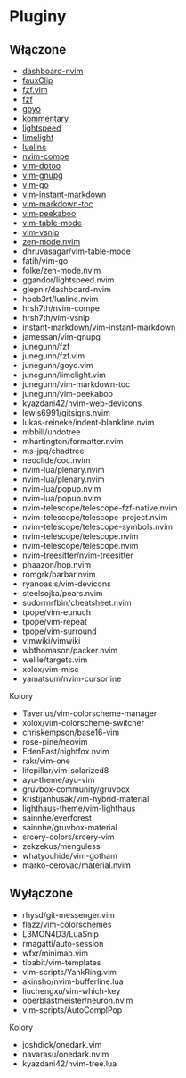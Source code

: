 # Pluginy

## Włączone

- [dashboard-nvim](Pluginy/dashboard-nvim.md)
- [fauxClip](Pluginy/fauxClip.md)
- [fzf.vim](Pluginy/fzf-vim.md)
- [fzf](Pluginy/fzf.md)
- [goyo](Pluginy/goyo.md)
- [kommentary](Pluginy/kommentary.md)
- [lightspeed](Pluginy/lightspeed.md)
- [limelight](Pluginy/limelight.md)
- [lualine](Pluginy/lualine.md)
- [nvim-compe](Pluginy/nvim-compe.md)
- [vim-dotoo](Pluginy/vim-dotoo.md)
- [vim-gnupg](Pluginy/vim-gnupg.md)
- [vim-go](Pluginy/vim-go.md)
- [vim-instant-markdown](Pluginy/vim-instant-markdown.md)
- [vim-markdown-toc](Pluginy/vim-markdown-toc.md)
- [vim-peekaboo](Pluginy/vim-peekaboo.md)
- [vim-table-mode](Pluginy/vim-table-mode.md)
- [vim-vsnip](Pluginy/vim-vsnip.md)
- [zen-mode.nvim](Pluginy/zen-mode-nvim.md)
- dhruvasagar/vim-table-mode
- fatih/vim-go
- folke/zen-mode.nvim
- ggandor/lightspeed.nvim
- glepnir/dashboard-nvim
- hoob3rt/lualine.nvim
- hrsh7th/nvim-compe
- hrsh7th/vim-vsnip
- instant-markdown/vim-instant-markdown
- jamessan/vim-gnupg
- junegunn/fzf
- junegunn/fzf.vim
- junegunn/goyo.vim
- junegunn/limelight.vim
- junegunn/vim-markdown-toc
- junegunn/vim-peekaboo
- kyazdani42/nvim-web-devicons
- lewis6991/gitsigns.nvim
- lukas-reineke/indent-blankline.nvim
- mbbill/undotree
- mhartington/formatter.nvim
- ms-jpq/chadtree
- neoclide/coc.nvim
- nvim-lua/plenary.nvim
- nvim-lua/plenary.nvim
- nvim-lua/popup.nvim
- nvim-lua/popup.nvim
- nvim-telescope/telescope-fzf-native.nvim
- nvim-telescope/telescope-project.nvim
- nvim-telescope/telescope-symbols.nvim
- nvim-telescope/telescope.nvim
- nvim-telescope/telescope.nvim
- nvim-treesitter/nvim-treesitter
- phaazon/hop.nvim
- romgrk/barbar.nvim
- ryanoasis/vim-devicons
- steelsojka/pears.nvim
- sudormrfbin/cheatsheet.nvim
- tpope/vim-eunuch
- tpope/vim-repeat
- tpope/vim-surround
- vimwiki/vimwiki
- wbthomason/packer.nvim
- wellle/targets.vim
- xolox/vim-misc
- yamatsum/nvim-cursorline

Kolory

- Taverius/vim-colorscheme-manager
- xolox/vim-colorscheme-switcher
- chriskempson/base16-vim
- rose-pine/neovim
- EdenEast/nightfox.nvim
- rakr/vim-one
- lifepillar/vim-solarized8
- ayu-theme/ayu-vim
- gruvbox-community/gruvbox
- kristijanhusak/vim-hybrid-material
- lighthaus-theme/vim-lighthaus
- sainnhe/everforest
- sainnhe/gruvbox-material
- srcery-colors/srcery-vim
- zekzekus/menguless
- whatyouhide/vim-gotham
- marko-cerovac/material.nvim

## Wyłączone

- rhysd/git-messenger.vim
- flazz/vim-colorschemes
- L3MON4D3/LuaSnip
- rmagatti/auto-session
- wfxr/minimap.vim
- tibabit/vim-templates
- vim-scripts/YankRing.vim
- akinsho/nvim-bufferline.lua
- liuchengxu/vim-which-key
- oberblastmeister/neuron.nvim
- vim-scripts/AutoComplPop

Kolory

- joshdick/onedark.vim
- navarasu/onedark.nvim
- kyazdani42/nvim-tree.lua
